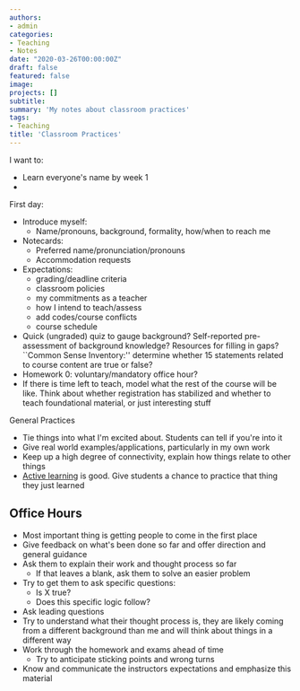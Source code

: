 ```yaml
---
authors:
- admin
categories:
- Teaching
- Notes
date: "2020-03-26T00:00:00Z"
draft: false
featured: false
image:
projects: []
subtitle: 
summary: 'My notes about classroom practices'
tags:
- Teaching
title: 'Classroom Practices'
---
```


I want to:
- Learn everyone's name by week 1
-

First day:
- Introduce myself:
   - Name/pronouns, background, formality, how/when to reach me
- Notecards:
   - Preferred name/pronunciation/pronouns
   - Accommodation requests
- Expectations:
   - grading/deadline criteria
   - classroom policies
   - my commitments as a teacher
   - how I intend to teach/assess
   - add codes/course conflicts
   - course schedule
- Quick (ungraded) quiz to gauge background? Self-reported pre-assessment of background knowledge? Resources for filling in gaps? ``Common Sense Inventory:'' determine whether 15 statements related to course content are true or false?
- Homework 0: voluntary/mandatory office hour?
- If there is time left to teach, model what the rest of the course will be like. Think about whether registration has stabilized and whether to teach foundational material, or just interesting stuff

General Practices
- Tie things into what I'm excited about. Students can tell if you're into it
- Give real world examples/applications, particularly in my own work
- Keep up a high degree of connectivity, explain how things relate to other things
- [Active learning](https://www.washington.edu/teaching/topics/engaging-students-in-learning/promoting-student-engagement-through-active-learning) is good. Give students a chance to practice that thing they just learned

## Office Hours ##

- Most important thing is getting people to come in the first place
- Give feedback on what's been done so far and offer direction and general guidance
- Ask them to explain their work and thought process so far
   - If that leaves a blank, ask them to solve an easier problem
- Try to get them to ask specific questions:
   - Is X true?
   - Does this specific logic follow?
- Ask leading questions
- Try to understand what their thought process is, they are likely coming from a different background than me and will think about things in a different way
- Work through the homework and exams ahead of time
   - Try to anticipate sticking points and wrong turns
- Know and communicate the instructors expectations and emphasize this material